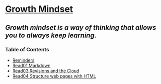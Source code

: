 # **<u> Growth Mindset </u>**

## *Growth mindset is a way of thinking that allows you to always keep learning.* 

### Table of Contents
* [Reminders](Reminders.md)
* [Read01 Markdown](read01Markdown.md)
* [Read03 Revisions and the Cloud](read03CloudRevision.md)
* [Read04 Structure web pages with HTML](read04html.md)
